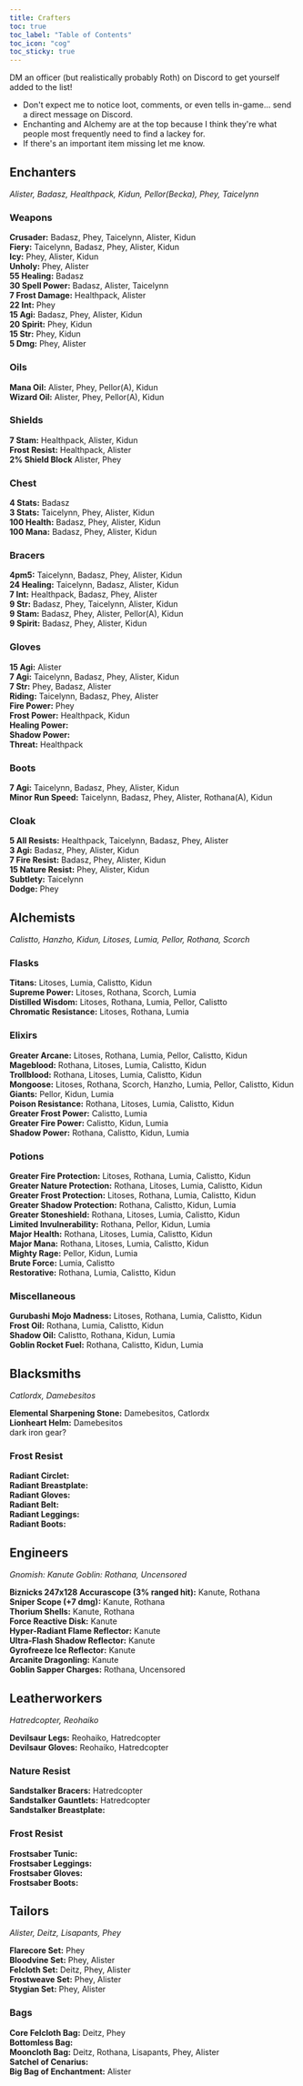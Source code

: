 ```yaml
---
title: Crafters
toc: true
toc_label: "Table of Contents"
toc_icon: "cog"
toc_sticky: true
---
```

DM an officer (but realistically probably Roth) on Discord to get yourself added to the list!
- Don't expect me to notice loot, comments, or even tells in-game... send a direct message on Discord.
- Enchanting and Alchemy are at the top because I think they're what people most frequently need to find a lackey for.
- If there's an important item missing let me know.

## Enchanters
_Alister, Badasz, Healthpack, Kidun, Pellor(Becka), Phey, Taicelynn_

### Weapons
**Crusader:** Badasz, Phey, Taicelynn, Alister, Kidun <br />
**Fiery:** Taicelynn, Badasz, Phey, Alister, Kidun <br />
**Icy:** Phey, Alister, Kidun <br />
**Unholy:** Phey, Alister <br />
**55 Healing:** Badasz <br />
**30 Spell Power:** Badasz, Alister, Taicelynn <br />
**7 Frost Damage:** Healthpack, Alister <br />
**22 Int:** Phey <br />
**15 Agi:** Badasz, Phey, Alister, Kidun <br />
**20 Spirit:** Phey, Kidun <br />
**15 Str:** Phey, Kidun <br />
**5 Dmg:** Phey, Alister

### Oils
**Mana Oil:** Alister, Phey, Pellor(A), Kidun <br />
**Wizard Oil:** Alister, Phey, Pellor(A), Kidun

### Shields
**7 Stam:** Healthpack, Alister, Kidun <br />
**Frost Resist:** Healthpack, Alister <br />
**2% Shield Block** Alister, Phey

### Chest
**4 Stats:** Badasz <br />
**3 Stats:** Taicelynn, Phey, Alister, Kidun <br />
**100 Health:** Badasz, Phey, Alister, Kidun <br />
**100 Mana:** Badasz, Phey, Alister, Kidun

### Bracers
**4pm5:** Taicelynn, Badasz, Phey, Alister, Kidun <br />
**24 Healing:** Taicelynn, Badasz, Alister, Kidun <br />
**7 Int:** Healthpack, Badasz, Phey, Alister <br />
**9 Str:** Badasz, Phey, Taicelynn, Alister, Kidun <br />
**9 Stam:** Badasz, Phey, Alister, Pellor(A), Kidun <br />
**9 Spirit:** Badasz, Phey, Alister, Kidun

### Gloves
**15 Agi:** Alister <br />
**7 Agi:** Taicelynn, Badasz, Phey, Alister, Kidun <br />
**7 Str:** Phey, Badasz, Alister <br />
**Riding:** Taicelynn, Badasz, Phey, Alister <br />
**Fire Power:** Phey <br />
**Frost Power:** Healthpack, Kidun <br />
**Healing Power:** <br />
**Shadow Power:** <br />
**Threat:** Healthpack

### Boots
**7 Agi:** Taicelynn, Badasz, Phey, Alister, Kidun <br />
**Minor Run Speed:** Taicelynn, Badasz, Phey, Alister, Rothana(A), Kidun

### Cloak
**5 All Resists:** Healthpack, Taicelynn, Badasz, Phey, Alister <br />
**3 Agi:** Badasz, Phey, Alister, Kidun <br />
**7 Fire Resist:** Badasz, Phey, Alister, Kidun <br />
**15 Nature Resist:** Phey, Alister, Kidun <br />
**Subtlety:** Taicelynn <br />
**Dodge:** Phey

## Alchemists
_Calistto, Hanzho, Kidun, Litoses, Lumia, Pellor, Rothana, Scorch_

### Flasks
**Titans:** Litoses, Lumia, Calistto, Kidun <br />
**Supreme Power:** Litoses, Rothana, Scorch, Lumia <br />
**Distilled Wisdom:** Litoses, Rothana, Lumia, Pellor, Calistto <br />
**Chromatic Resistance:** Litoses, Rothana, Lumia

### Elixirs
**Greater Arcane:** Litoses, Rothana, Lumia, Pellor, Calistto, Kidun <br />
**Mageblood:** Rothana, Litoses, Lumia, Calistto, Kidun <br />
**Trollblood:** Rothana, Litoses, Lumia, Calistto, Kidun <br />
**Mongoose:** Litoses, Rothana, Scorch, Hanzho, Lumia, Pellor, Calistto, Kidun <br />
**Giants:** Pellor, Kidun, Lumia <br />
**Poison Resistance:** Rothana, Litoses, Lumia, Calistto, Kidun <br />
**Greater Frost Power:** Calistto, Lumia <br />
**Greater Fire Power:** Calistto, Kidun, Lumia <br />
**Shadow Power:** Rothana, Calistto, Kidun, Lumia 

### Potions
**Greater Fire Protection:** Litoses, Rothana, Lumia, Calistto, Kidun <br />
**Greater Nature Protection:** Rothana, Litoses, Lumia, Calistto, Kidun <br />
**Greater Frost Protection:** Litoses, Rothana, Lumia, Calistto, Kidun <br />
**Greater Shadow Protection:** Rothana, Calistto, Kidun, Lumia <br />
**Greater Stoneshield:** Rothana, Litoses, Lumia, Calistto, Kidun <br />
**Limited Invulnerability:** Rothana, Pellor, Kidun, Lumia <br />
**Major Health:** Rothana, Litoses, Lumia, Calistto, Kidun <br />
**Major Mana:** Rothana, Litoses, Lumia, Calistto, Kidun <br />
**Mighty Rage:** Pellor, Kidun, Lumia <br />
**Brute Force:** Lumia, Calistto <br />
**Restorative:** Rothana, Lumia, Calistto, Kidun

### Miscellaneous
**Gurubashi Mojo Madness:** Litoses, Rothana, Lumia, Calistto, Kidun <br />
**Frost Oil:** Rothana, Lumia, Calistto, Kidun <br />
**Shadow Oil:** Calistto, Rothana, Kidun, Lumia <br />
**Goblin Rocket Fuel:** Rothana, Calistto, Kidun, Lumia

## Blacksmiths
_Catlordx, Damebesitos_

**Elemental Sharpening Stone:** Damebesitos, Catlordx <br />
**Lionheart Helm:** Damebesitos <br />
dark iron gear?

### Frost Resist
**Radiant Circlet:** <br />
**Radiant Breastplate:** <br />
**Radiant Gloves:** <br />
**Radiant Belt:** <br />
**Radiant Leggings:** <br />
**Radiant Boots:** 


## Engineers
_Gnomish: Kanute
Goblin: Rothana, Uncensored_

**Biznicks 247x128 Accurascope (3% ranged hit):** Kanute, Rothana <br />
**Sniper Scope (+7 dmg):** Kanute, Rothana <br />
**Thorium Shells:** Kanute, Rothana <br />
**Force Reactive Disk:** Kanute <br />
**Hyper-Radiant Flame Reflector:** Kanute <br />
**Ultra-Flash Shadow Reflector:** Kanute <br />
**Gyrofreeze Ice Reflector:** Kanute <br />
**Arcanite Dragonling:** Kanute <br />
**Goblin Sapper Charges:** Rothana, Uncensored 

## Leatherworkers
_Hatredcopter, Reohaiko_

**Devilsaur Legs:** Reohaiko, Hatredcopter <br />
**Devilsaur Gloves:** Reohaiko, Hatredcopter <br />

### Nature Resist
**Sandstalker Bracers:** Hatredcopter <br />
**Sandstalker Gauntlets:** Hatredcopter <br />
**Sandstalker Breastplate:**

### Frost Resist
**Frostsaber Tunic:** <br />
**Frostsaber Leggings:** <br />
**Frostsaber Gloves:** <br />
**Frostsaber Boots:** <br />

## Tailors
_Alister, Deitz, Lisapants, Phey_

**Flarecore Set:** Phey <br />
**Bloodvine Set:** Phey, Alister <br />
**Felcloth Set:** Deitz, Phey, Alister <br />
**Frostweave Set:** Phey, Alister <br />
**Stygian Set:** Phey, Alister

### Bags
**Core Felcloth Bag:** Deitz, Phey <br />
**Bottomless Bag:**  <br />
**Mooncloth Bag:** Deitz, Rothana, Lisapants, Phey, Alister <br />
**Satchel of Cenarius:**  <br />
**Big Bag of Enchantment:** Alister
